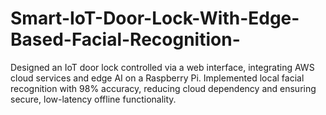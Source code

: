 # Smart-IoT-Door-Lock-With-Edge-Based-Facial-Recognition-
Designed an IoT door lock controlled via a web interface, integrating AWS cloud services and edge AI on a Raspberry Pi. Implemented local facial recognition with 98% accuracy, reducing cloud dependency and ensuring secure, low-latency offline functionality.
